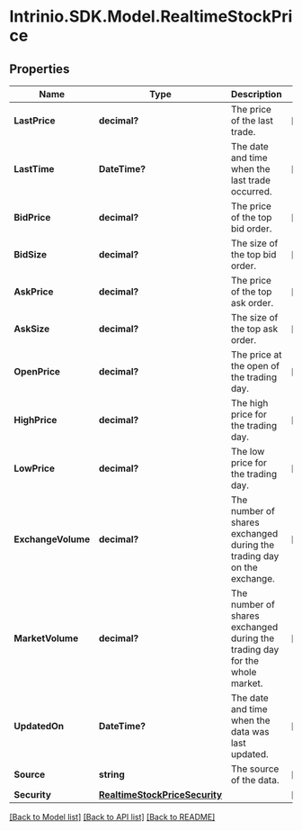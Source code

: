 # Intrinio.SDK.Model.RealtimeStockPrice
## Properties

Name | Type | Description | Notes
------------ | ------------- | ------------- | -------------
**LastPrice** | **decimal?** | The price of the last trade. | [optional] 
**LastTime** | **DateTime?** | The date and time when the last trade occurred. | [optional] 
**BidPrice** | **decimal?** | The price of the top bid order. | [optional] 
**BidSize** | **decimal?** | The size of the top bid order. | [optional] 
**AskPrice** | **decimal?** | The price of the top ask order. | [optional] 
**AskSize** | **decimal?** | The size of the top ask order. | [optional] 
**OpenPrice** | **decimal?** | The price at the open of the trading day. | [optional] 
**HighPrice** | **decimal?** | The high price for the trading day. | [optional] 
**LowPrice** | **decimal?** | The low price for the trading day. | [optional] 
**ExchangeVolume** | **decimal?** | The number of shares exchanged during the trading day on the exchange. | [optional] 
**MarketVolume** | **decimal?** | The number of shares exchanged during the trading day for the whole market. | [optional] 
**UpdatedOn** | **DateTime?** | The date and time when the data was last updated. | [optional] 
**Source** | **string** | The source of the data. | [optional] 
**Security** | [**RealtimeStockPriceSecurity**](RealtimeStockPriceSecurity.md) |  | [optional] 

[[Back to Model list]](../README.md#documentation-for-models) [[Back to API list]](../README.md#documentation-for-api-endpoints) [[Back to README]](../README.md)

